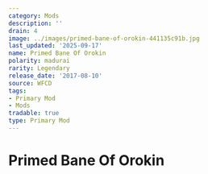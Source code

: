 ```yaml
---
category: Mods
description: ''
drain: 4
image: ../images/primed-bane-of-orokin-441135c91b.jpg
last_updated: '2025-09-17'
name: Primed Bane Of Orokin
polarity: madurai
rarity: Legendary
release_date: '2017-08-10'
source: WFCD
tags:
- Primary Mod
- Mods
tradable: true
type: Primary Mod
---
```


# Primed Bane Of Orokin

